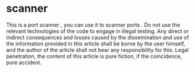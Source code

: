 # scanner
This is a port scanner , you can use it to scanner ports .
Do not use the relevant technologies of the code to engage in illegal testing. Any direct or indirect consequences and losses caused by the dissemination and use of the information provided in this article shall be borne by the user himself, and the author of the article shall not bear any responsibility for this. Legal penetration, the content of this article is pure fiction, if the coincidence, pure accident.
